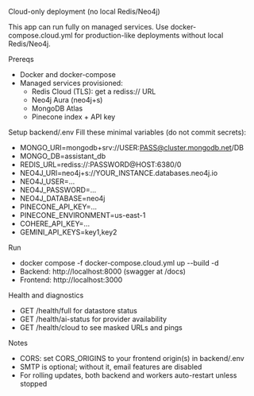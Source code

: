 Cloud-only deployment (no local Redis/Neo4j)

This app can run fully on managed services. Use docker-compose.cloud.yml for production-like deployments without local Redis/Neo4j.

Prereqs
- Docker and docker-compose
- Managed services provisioned:
  - Redis Cloud (TLS): get a rediss:// URL
  - Neo4j Aura (neo4j+s)
  - MongoDB Atlas
  - Pinecone index + API key

Setup backend/.env
Fill these minimal variables (do not commit secrets):
- MONGO_URI=mongodb+srv://USER:PASS@cluster.mongodb.net/DB
- MONGO_DB=assistant_db
- REDIS_URL=rediss://:PASSWORD@HOST:6380/0
- NEO4J_URI=neo4j+s://YOUR_INSTANCE.databases.neo4j.io
- NEO4J_USER=...
- NEO4J_PASSWORD=...
- NEO4J_DATABASE=neo4j
- PINECONE_API_KEY=...
- PINECONE_ENVIRONMENT=us-east-1
- COHERE_API_KEY=...
- GEMINI_API_KEYS=key1,key2

Run
- docker compose -f docker-compose.cloud.yml up --build -d
- Backend: http://localhost:8000 (swagger at /docs)
- Frontend: http://localhost:3000

Health and diagnostics
- GET /health/full for datastore status
- GET /health/ai-status for provider availability
- GET /health/cloud to see masked URLs and pings

Notes
- CORS: set CORS_ORIGINS to your frontend origin(s) in backend/.env
- SMTP is optional; without it, email features are disabled
- For rolling updates, both backend and workers auto-restart unless stopped
